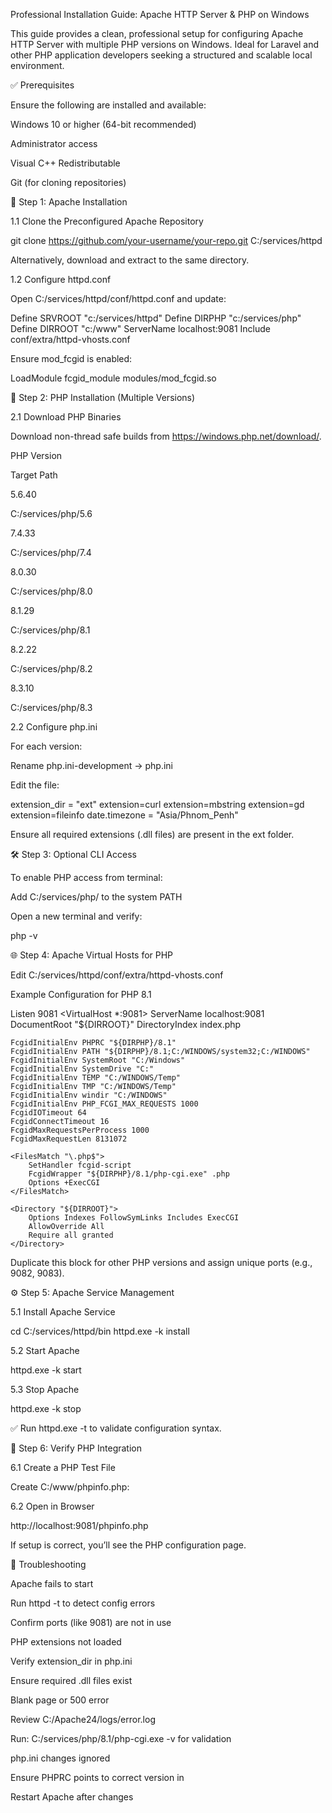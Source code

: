 Professional Installation Guide: Apache HTTP Server & PHP on Windows

This guide provides a clean, professional setup for configuring Apache HTTP Server with multiple PHP versions on Windows. Ideal for Laravel and other PHP application developers seeking a structured and scalable local environment.

✅ Prerequisites

Ensure the following are installed and available:

Windows 10 or higher (64-bit recommended)

Administrator access

Visual C++ Redistributable

Git (for cloning repositories)

🚀 Step 1: Apache Installation

1.1 Clone the Preconfigured Apache Repository

git clone https://github.com/your-username/your-repo.git C:/services/httpd

Alternatively, download and extract to the same directory.

1.2 Configure httpd.conf

Open C:/services/httpd/conf/httpd.conf and update:

Define SRVROOT "c:/services/httpd"
Define DIRPHP   "c:/services/php"
Define DIRROOT  "c:/www"
ServerName localhost:9081
Include conf/extra/httpd-vhosts.conf

Ensure mod_fcgid is enabled:

LoadModule fcgid_module modules/mod_fcgid.so

🔧 Step 2: PHP Installation (Multiple Versions)

2.1 Download PHP Binaries

Download non-thread safe builds from https://windows.php.net/download/.

PHP Version

Target Path

5.6.40

C:/services/php/5.6

7.4.33

C:/services/php/7.4

8.0.30

C:/services/php/8.0

8.1.29

C:/services/php/8.1

8.2.22

C:/services/php/8.2

8.3.10

C:/services/php/8.3

2.2 Configure php.ini

For each version:

Rename php.ini-development → php.ini

Edit the file:

extension_dir = "ext"
extension=curl
extension=mbstring
extension=gd
extension=fileinfo
date.timezone = "Asia/Phnom_Penh"

Ensure all required extensions (.dll files) are present in the ext folder.

🛠️ Step 3: Optional CLI Access

To enable PHP access from terminal:

Add C:/services/php/<version> to the system PATH

Open a new terminal and verify:

php -v

🌐 Step 4: Apache Virtual Hosts for PHP

Edit C:/services/httpd/conf/extra/httpd-vhosts.conf

Example Configuration for PHP 8.1

Listen 9081
<VirtualHost *:9081>
    ServerName localhost:9081
    DocumentRoot "${DIRROOT}"
    DirectoryIndex index.php

    FcgidInitialEnv PHPRC "${DIRPHP}/8.1"
    FcgidInitialEnv PATH "${DIRPHP}/8.1;C:/WINDOWS/system32;C:/WINDOWS"
    FcgidInitialEnv SystemRoot "C:/Windows"
    FcgidInitialEnv SystemDrive "C:"
    FcgidInitialEnv TEMP "C:/WINDOWS/Temp"
    FcgidInitialEnv TMP "C:/WINDOWS/Temp"
    FcgidInitialEnv windir "C:/WINDOWS"
    FcgidInitialEnv PHP_FCGI_MAX_REQUESTS 1000
    FcgidIOTimeout 64
    FcgidConnectTimeout 16
    FcgidMaxRequestsPerProcess 1000
    FcgidMaxRequestLen 8131072

    <FilesMatch "\.php$">
        SetHandler fcgid-script
        FcgidWrapper "${DIRPHP}/8.1/php-cgi.exe" .php
        Options +ExecCGI
    </FilesMatch>

    <Directory "${DIRROOT}">
        Options Indexes FollowSymLinks Includes ExecCGI
        AllowOverride All
        Require all granted
    </Directory>
</VirtualHost>

Duplicate this block for other PHP versions and assign unique ports (e.g., 9082, 9083).

⚙️ Step 5: Apache Service Management

5.1 Install Apache Service

cd C:/services/httpd/bin
httpd.exe -k install

5.2 Start Apache

httpd.exe -k start

5.3 Stop Apache

httpd.exe -k stop

✅ Run httpd.exe -t to validate configuration syntax.

🧪 Step 6: Verify PHP Integration

6.1 Create a PHP Test File

Create C:/www/phpinfo.php:

<?php phpinfo(); ?>

6.2 Open in Browser

http://localhost:9081/phpinfo.php

If setup is correct, you’ll see the PHP configuration page.

🧯 Troubleshooting

Apache fails to start

Run httpd -t to detect config errors

Confirm ports (like 9081) are not in use

PHP extensions not loaded

Verify extension_dir in php.ini

Ensure required .dll files exist

Blank page or 500 error

Review C:/Apache24/logs/error.log

Run: C:/services/php/8.1/php-cgi.exe -v for validation

php.ini changes ignored

Ensure PHPRC points to correct version in <VirtualHost>

Restart Apache after changes
